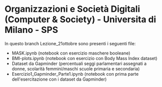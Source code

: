 # Organizzazioni e Società Digitali (Computer & Society) - Universita di Milano - SPS

In questo branch Lezione_21ottobre sono presenti i seguenti file:
- MASK.ipynb (notebook con esercizio maschere booleane)
- BMI-plots.ipynb (notebook con esercizio con Body Mass Index dataset)
- Dataset da Gapminder (percentuali seggi parlamentari assegnati a donne, scolarità femmini/maschi scuole primaria e secondaria) 
- Esercizio1_Gapminder_Parte1.ipynb (notebook con prima parte dell'esercitazione con i dataset da Gapminder)
